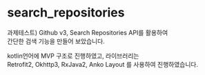 # search_repositories
과제테스트) Github v3, Search Repositories API를 활용하여    
간단한 검색 기능을 만들어 보았습니다.

kotlin언어에 MVP 구조로 진행하였고, 라이브러리는     
Retrofit2, Okhttp3, RxJava2, Anko Layout 를 사용하여 진행하였습니다.
